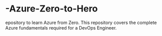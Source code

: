 # -Azure-Zero-to-Hero
epository to learn Azure from Zero. This repository covers the complete Azure fundamentals required for a DevOps Engineer.
